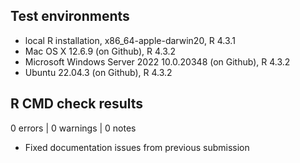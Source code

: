 ## Test environments

* local R installation, x86_64-apple-darwin20, R 4.3.1
* Mac OS X 12.6.9 (on Github), R 4.3.2
* Microsoft Windows Server 2022 10.0.20348 (on Github), R 4.3.2
* Ubuntu 22.04.3 (on Github), R 4.3.2

## R CMD check results

0 errors | 0 warnings | 0 notes

- Fixed documentation issues from previous submission
